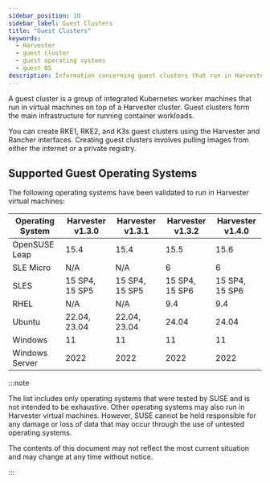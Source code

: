 ```yaml
---
sidebar_position: 10
sidebar_label: Guest Clusters
title: "Guest Clusters"
keywords:
  - Harvester
  - guest cluster
  - guest operating systems
  - guest OS
description: Information concerning guest clusters that run in Harvester virtual machines
---
```


<head>
  <link rel="canonical" href="https://docs.harvesterhci.io/v1.4/install/guest-os"/>
</head>

A guest cluster is a group of integrated Kubernetes worker machines that run in virtual machines on top of a Harvester cluster. Guest clusters form the main infrastructure for running container workloads.

You can create RKE1, RKE2, and K3s guest clusters using the Harvester and Rancher interfaces. Creating guest clusters involves pulling images from either the internet or a private registry.

## Supported Guest Operating Systems

The following operating systems have been validated to run in Harvester virtual machines:

| Operating System | Harvester v1.3.0 | Harvester v1.3.1 | Harvester v1.3.2 | Harvester v1.4.0 |
| --- | --- | --- | --- | --- |
| OpenSUSE Leap | 15.4 | 15.4 | 15.5 | 15.6 |
| SLE Micro | N/A | N/A | 6 | 6 |
| SLES | 15 SP4, 15 SP5 | 15 SP4, 15 SP5 | 15 SP4, 15 SP6 | 15 SP4, 15 SP6 |
| RHEL | N/A | N/A | 9.4 | 9.4 |
| Ubuntu | 22.04, 23.04 | 22.04, 23.04 | 24.04 | 24.04 |
| Windows |	11 | 11 | 11 | 11 |
| Windows Server | 2022 | 2022 | 2022 | 2022 |

:::note

The list includes only operating systems that were tested by SUSE and is not intended to be exhaustive. Other operating systems may also run in Harvester virtual machines. However, SUSE cannot be held responsible for any damage or loss of data that may occur through the use of untested operating systems.

The contents of this document may not reflect the most current situation and may change at any time without notice.

:::
